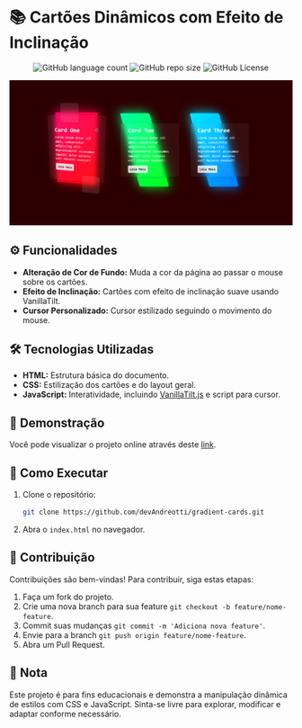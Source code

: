 <!-- Projeto Finalizado -->
# 📚 Cartões Dinâmicos com Efeito de Inclinação
<p align="center">
  <!-- Contador de linguagens do GitHub -->
  <img alt="GitHub language count" src="https://img.shields.io/github/languages/count/devAndreotti/gradient-cards?color=FFF&labelColor=fd0045&style=flat-square">
  <!-- Tamanho do repositório no GitHub -->
  <img alt="GitHub repo size" src="https://img.shields.io/github/repo-size/devAndreotti/gradient-cards?color=FFF&labelColor=19c12d&style=flat-square">
  <!-- Licença do GitHub -->
  <img alt="GitHub License" src="https://img.shields.io/github/license/devAndreotti/devAndreotti?color=FFF&labelColor=00c9fd&style=flat-square">
</p>

<div align="center">
  <img src="./gradient.png" alt="Gradient Banner"/>
</div>

## ⚙️ Funcionalidades
- **Alteração de Cor de Fundo:** Muda a cor da página ao passar o mouse sobre os cartões.
- **Efeito de Inclinação:** Cartões com efeito de inclinação suave usando VanillaTilt.
- **Cursor Personalizado:** Cursor estilizado seguindo o movimento do mouse.

## 🛠️ Tecnologias Utilizadas
- **HTML:** Estrutura básica do documento.
- **CSS:** Estilização dos cartões e do layout geral.
- **JavaScript:** Interatividade, incluindo [VanillaTilt.js](https://github.com/micku7zu/vanilla-tilt.js) e script para cursor.

## 🔎 Demonstração
Você pode visualizar o projeto online através deste [link](https://devandreotti.github.io/gradient-cards/).

## 🚀 Como Executar
1. Clone o repositório:
   ```bash
   git clone https://github.com/devAndreotti/gradient-cards.git
   ```
2. Abra o `index.html` no navegador.

## 💪 Contribuição
Contribuições são bem-vindas! Para contribuir, siga estas etapas:
1. Faça um fork do projeto.
2. Crie uma nova branch para sua feature `git checkout -b feature/nome-feature`.
3. Commit suas mudanças `git commit -m 'Adiciona nova feature'`.
4. Envie para a branch `git push origin feature/nome-feature`.
5. Abra um Pull Request.

## 📌 Nota
Este projeto é para fins educacionais e demonstra a manipulação dinâmica de estilos com CSS e JavaScript. Sinta-se livre para explorar, modificar e adaptar conforme necessário.
